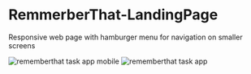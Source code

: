 # RemmerberThat-LandingPage
Responsive web page with hamburger menu for navigation on smaller screens

![rememberthat task app mobile](https://user-images.githubusercontent.com/34830219/131538529-9ca4ef43-6196-4f10-9734-7a50ca5793ad.png)
![rememberthat task app](https://user-images.githubusercontent.com/34830219/131538543-0f90da5d-1264-4121-b2f5-d7f999b4afb2.png)
